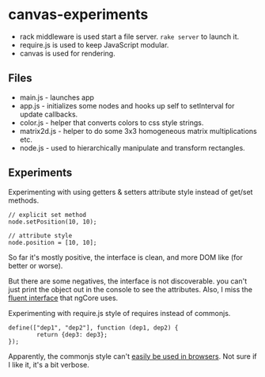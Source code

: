 canvas-experiments
=====================
* rack middleware is used start a file server.  `rake server` to launch it.
* require.js is used to keep JavaScript modular.
* canvas is used for rendering.

Files
---------------------
* main.js - launches app
* app.js - initializes some nodes and hooks up self to setInterval for update callbacks.
* color.js - helper that converts colors to css style strings.
* matrix2d.js - helper to do some 3x3 homogeneous matrix multiplications etc.
* node.js - used to hierarchically manipulate and transform rectangles.

Experiments
---------------------
Experimenting with using getters & setters attribute style instead of get/set methods.

	// explicit set method
    node.setPosition(10, 10);

	// attribute style
    node.position = [10, 10];

So far it's mostly positive, the interface is clean, and more DOM like (for better or worse).

But there are some negatives, the interface is not discoverable. you can't just print the object out in the console to see the attributes.
Also, I miss the [fluent interface](http://en.wikipedia.org/wiki/Fluent_interface) that ngCore uses.

Experimenting with require.js style of requires instead of commonjs.

    define(["dep1", "dep2"], function (dep1, dep2) {
			return {dep3: dep3};
	});

Apparently, the commonjs style can't [easily be used in browsers](http://stackoverflow.com/questions/4773298/why-is-commonjs-only-said-to-be-suitable-for-non-browser-apps).
Not sure if I like it, it's a bit verbose.
